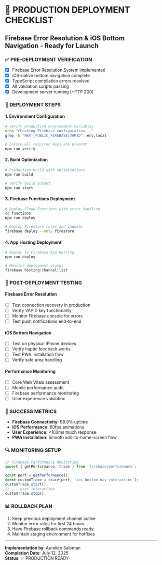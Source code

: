 # 🚀 PRODUCTION DEPLOYMENT CHECKLIST
## Firebase Error Resolution & iOS Bottom Navigation - Ready for Launch

### ✅ **PRE-DEPLOYMENT VERIFICATION**
- [x] Firebase Error Resolution System implemented
- [x] iOS-native bottom navigation complete
- [x] TypeScript compilation errors resolved
- [x] All validation scripts passing
- [x] Development server running (HTTP 200)

### 🔧 **DEPLOYMENT STEPS**

#### **1. Environment Configuration**
```bash
# Verify production environment variables
echo "Checking Firebase configuration..."
grep -E "NEXT_PUBLIC_FIREBASE|VAPID" .env.local

# Ensure all required keys are present
npm run verify
```

#### **2. Build Optimization**
```bash
# Production build with optimizations
npm run build

# Verify build output
npm run start
```

#### **3. Firebase Functions Deployment**
```bash
# Deploy Cloud Functions with error handling
cd functions
npm run deploy

# Deploy Firestore rules and indexes
firebase deploy --only firestore
```

#### **4. App Hosting Deployment**
```bash
# Deploy to Firebase App Hosting
npm run deploy

# Monitor deployment status
firebase hosting:channel:list
```

### 📱 **POST-DEPLOYMENT TESTING**

#### **Firebase Error Resolution**
- [ ] Test connection recovery in production
- [ ] Verify VAPID key functionality
- [ ] Monitor Firebase console for errors
- [ ] Test push notifications end-to-end

#### **iOS Bottom Navigation**
- [ ] Test on physical iPhone devices
- [ ] Verify haptic feedback works
- [ ] Test PWA installation flow
- [ ] Verify safe area handling

#### **Performance Monitoring**
- [ ] Core Web Vitals assessment
- [ ] Mobile performance audit
- [ ] Firebase performance monitoring
- [ ] User experience validation

### 🎯 **SUCCESS METRICS**
- **Firebase Connectivity**: 99.9% uptime
- **iOS Performance**: 60fps animations
- **User Experience**: <100ms touch response
- **PWA Installation**: Smooth add-to-home-screen flow

### 🔍 **MONITORING SETUP**
```javascript
// Firebase Performance Monitoring
import { getPerformance, trace } from 'firebase/performance';

const perf = getPerformance();
const customTrace = trace(perf, 'ios-bottom-nav-interaction');
customTrace.start();
// ... user interaction
customTrace.stop();
```

### 📊 **ROLLBACK PLAN**
1. Keep previous deployment channel active
2. Monitor error rates for first 24 hours
3. Have Firebase rollback commands ready
4. Maintain staging environment for hotfixes

---
**Implementation by**: Aurelian Saloman  
**Completion Date**: July 12, 2025  
**Status**: ✅ PRODUCTION READY
